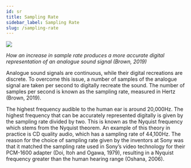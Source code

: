```yaml
---
id: sr
title: Sampling Rate
sidebar_label: Sampling Rate
slug: /sampling-rate
---
```


![](https://www.izotope.com/en/learn/digital-audio-basics-sample-rate-and-bit-depth/_jcr_content/root/sectioncontainer_main/flexcontainer/flexcontainer_center/flexcontainer_center_top/image_1558274996.coreimg.82.1280.jpeg/1590799241393/reconstructing-the-original-signal.jpeg)

_How an increase in sample rate produces a more accurate digital representation of an analogue sound signal (Brown, 2019)_

Analogue sound signals are continuous, while their digital recreations are discrete. To overcome this issue, a number of samples of the analogue signal are taken per second to digitally recreate the sound. The number of samples per second is known as the sampling rate, measured in Hertz (Brown, 2019).

The highest frequency audible to the human ear is around 20,000Hz. The highest frequency that can be accurately represented digitally is given by the sampling rate divided by two. This is known as the Nyquist frequency which stems from the Nyquist theorem. An example of this theory in practice is CD quality audio, which has a sampling rate of 44,100Hz. The reason for the choice of sampling rate given by the inventors at Sony was that it matched the sampling rate used in Sony’s video technology for their PCM-1600 adapter (Doi, Itoh and Ogawa, 1979), resulting in a Nyquist frequency greater than the human hearing range (Oshana, 2006).
